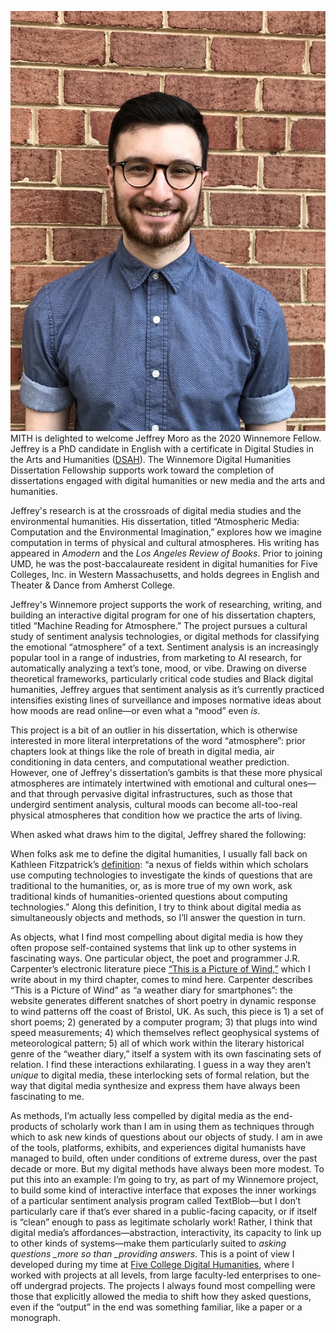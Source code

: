![Jeffrey Moro](../../images/2020-05-jeffrey-moro-735x980.jpg)MITH is delighted to welcome Jeffrey Moro as the 2020 Winnemore Fellow. Jeffrey is a PhD candidate in English with a certificate in Digital Studies in the Arts and Humanities ([DSAH](https://dsah.umd.edu/)). The Winnemore Digital Humanities Dissertation Fellowship supports work toward the completion of dissertations engaged with digital humanities or new media and the arts and humanities.

Jeffrey's research is at the crossroads of digital media studies and the environmental humanities. His dissertation, titled “Atmospheric Media: Computation and the Environmental Imagination,” explores how we imagine computation in terms of physical and cultural atmospheres. His writing has appeared in _Amodern_ and the _Los Angeles Review of Books_. Prior to joining UMD, he was the post-baccalaureate resident in digital humanities for Five Colleges, Inc. in Western Massachusetts, and holds degrees in English and Theater & Dance from Amherst College.

Jeffrey's Winnemore project supports the work of researching, writing, and building an interactive digital program for one of his dissertation chapters, titled “Machine Reading for Atmosphere.” The project pursues a cultural study of sentiment analysis technologies, or digital methods for classifying the emotional “atmosphere” of a text. Sentiment analysis is an increasingly popular tool in a range of industries, from marketing to AI research, for automatically analyzing a text’s tone, mood, or vibe. Drawing on diverse theoretical frameworks, particularly critical code studies and Black digital humanities, Jeffrey argues that sentiment analysis as it’s currently practiced intensifies existing lines of surveillance and imposes normative ideas about how moods are read online—or even what a “mood” even _is_.

This project is a bit of an outlier in his dissertation, which is otherwise interested in more literal interpretations of the word “atmosphere”: prior chapters look at things like the role of breath in digital media, air conditioning in data centers, and computational weather prediction. However, one of Jeffrey's dissertation’s gambits is that these more physical atmospheres are intimately intertwined with emotional and cultural ones—and that through pervasive digital infrastructures, such as those that undergird sentiment analysis, cultural moods can become all-too-real physical atmospheres that condition how we practice the arts of living.

When asked what draws him to the digital, Jeffrey shared the following:

When folks ask me to define the digital humanities, I usually fall back on Kathleen Fitzpatrick’s [definition](https://dhdebates.gc.cuny.edu/read/untitled-88c11800-9446-469b-a3be-3fdb36bfbd1e/section/65e208fc-a5e6-479f-9a47-d51cd9c35e84): “a nexus of fields within which scholars use computing technologies to investigate the kinds of questions that are traditional to the humanities, or, as is more true of my own work, ask traditional kinds of humanities-oriented questions about computing technologies.” Along this definition, I try to think about digital media as simultaneously objects and methods, so I’ll answer the question in turn.

As objects, what I find most compelling about digital media is how they often propose self-contained systems that link up to other systems in fascinating ways. One particular object, the poet and programmer J.R. Carpenter’s electronic literature piece [“This is a Picture of Wind,”](http://luckysoap.com/apictureofwind/) which I write about in my third chapter, comes to mind here. Carpenter describes “This is a Picture of Wind” as “a weather diary for smartphones”: the website generates different snatches of short poetry in dynamic response to wind patterns off the coast of Bristol, UK. As such, this piece is 1) a set of short poems; 2) generated by a computer program; 3) that plugs into wind speed measurements; 4) which themselves reflect geophysical systems of meteorological pattern; 5) all of which work within the literary historical genre of the “weather diary,” itself a system with its own fascinating sets of relation. I find these interactions exhilarating. I guess in a way they aren’t _unique_ to digital media, these interlocking sets of formal relation, but the way that digital media synthesize and express them have always been fascinating to me.

As methods, I’m actually less compelled by digital media as the end-products of scholarly work than I am in using them as techniques through which to ask new kinds of questions about our objects of study. I am in awe of the tools, platforms, exhibits, and experiences digital humanists have managed to build, often under conditions of extreme duress, over the past decade or more. But my digital methods have always been more modest. To put this into an example: I’m going to try, as part of my Winnemore project, to build some kind of interactive interface that exposes the inner workings of a particular sentiment analysis program called TextBlob—but I don’t particularly care if that’s ever shared in a public-facing capacity, or if itself is “clean” enough to pass as legitimate scholarly work! Rather, I think that digital media’s affordances—abstraction, interactivity, its capacity to link up to other kinds of systems—make them particularly suited to _asking questions \_more so than \_providing answers_. This is a point of view I developed during my time at [Five College Digital Humanities](https://5colldh.org/), where I worked with projects at all levels, from large faculty-led enterprises to one-off undergrad projects. The projects I always found most compelling were those that explicitly allowed the media to shift how they asked questions, even if the “output” in the end was something familiar, like a paper or a monograph.